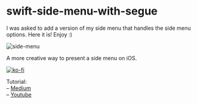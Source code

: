 # swift-side-menu-with-segue
I was asked to add a version of my side menu that handles the side menu options. Here it is! Enjoy :)


![side-menu](https://user-images.githubusercontent.com/89708428/180518202-6d582cea-752c-432d-b288-710d27872095.gif)


A more creative way to present a side menu on iOS.

[![ko-fi](https://ko-fi.com/img/githubbutton_sm.svg)](https://ko-fi.com/F1F36G9EI)

Tutorial: <br>
– [Medium](https://betterprogramming.pub/how-to-make-a-nice-side-menu-for-your-ios-app-using-swift-5-8868adafbee0) <br>
– [Youtube](https://www.youtube.com/watch?v=fV6V4R-Fvjs&t=5s)
